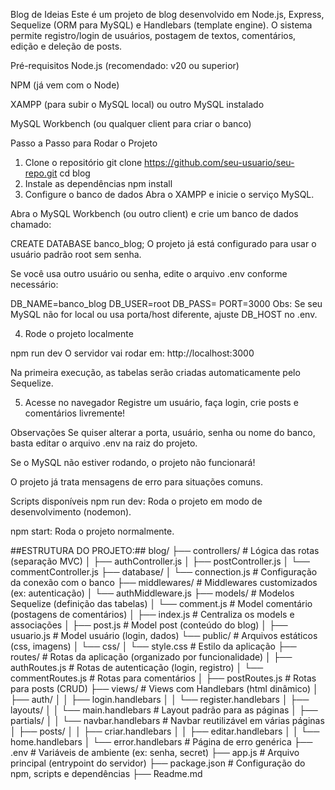Blog de Ideias
Este é um projeto de blog desenvolvido em Node.js, Express, Sequelize (ORM para MySQL) e Handlebars (template engine).
O sistema permite registro/login de usuários, postagem de textos, comentários, edição e deleção de posts.

Pré-requisitos
Node.js (recomendado: v20 ou superior)

NPM (já vem com o Node)

XAMPP (para subir o MySQL local) ou outro MySQL instalado

MySQL Workbench (ou qualquer client para criar o banco)

Passo a Passo para Rodar o Projeto
1. Clone o repositório
git clone https://github.com/seu-usuario/seu-repo.git
cd blog
2. Instale as dependências
npm install
3. Configure o banco de dados
Abra o XAMPP e inicie o serviço MySQL.

Abra o MySQL Workbench (ou outro client) e crie um banco de dados chamado:

CREATE DATABASE banco_blog;
O projeto já está configurado para usar o usuário padrão root sem senha.

Se você usa outro usuário ou senha, edite o arquivo .env conforme necessário:

DB_NAME=banco_blog
DB_USER=root
DB_PASS=
PORT=3000
Obs: Se seu MySQL não for local ou usa porta/host diferente, ajuste DB_HOST no .env.

4. Rode o projeto localmente

npm run dev
O servidor vai rodar em: http://localhost:3000

Na primeira execução, as tabelas serão criadas automaticamente pelo Sequelize.

5. Acesse no navegador
Registre um usuário, faça login, crie posts e comentários livremente!

Observações
Se quiser alterar a porta, usuário, senha ou nome do banco, basta editar o arquivo .env na raiz do projeto.

Se o MySQL não estiver rodando, o projeto não funcionará!

O projeto já trata mensagens de erro para situações comuns.

Scripts disponíveis
npm run dev: Roda o projeto em modo de desenvolvimento (nodemon).

npm start: Roda o projeto normalmente.


##ESTRUTURA DO PROJETO:##
blog/
├── controllers/               # Lógica das rotas (separação MVC)
│   ├── authController.js
│   ├── postController.js
│   └── commentController.js
├── database/
│   └── connection.js          # Configuração da conexão com o banco
├── middlewares/               # Middlewares customizados (ex: autenticação)
│   └── authMiddleware.js
├── models/                    # Modelos Sequelize (definição das tabelas)
│   └── comment.js             # Model comentário (postagens de comentários)
│   ├── index.js               # Centraliza os models e associações
│   ├── post.js                # Model post (conteúdo do blog)
│   ├── usuario.js             # Model usuário (login, dados)
└── public/                    # Arquivos estáticos (css, imagens)
│   └── css/
│       └── style.css          # Estilo da aplicação
├── routes/                    # Rotas da aplicação (organizado por funcionalidade)
│   ├── authRoutes.js          # Rotas de autenticação (login, registro)
│   └── commentRoutes.js       # Rotas para comentários
│   ├── postRoutes.js          # Rotas para posts (CRUD)
├── views/                     # Views com Handlebars (html dinâmico)
│   ├── auth/
│   │   ├── login.handlebars
│   │   └── register.handlebars
│   ├── layouts/
│   │   └── main.handlebars    # Layout padrão para as páginas
│   ├── partials/
│   │   └── navbar.handlebars  # Navbar reutilizável em várias páginas
│   ├── posts/
│   │   ├── criar.handlebars
│   │   ├── editar.handlebars
│   │   └── home.handlebars
│   └── error.handlebars       # Página de erro genérica
├── .env                      # Variáveis de ambiente (ex: senha, secret)
├── app.js                     # Arquivo principal (entrypoint do servidor)
├── package.json               # Configuração do npm, scripts e dependências
├── Readme.md

